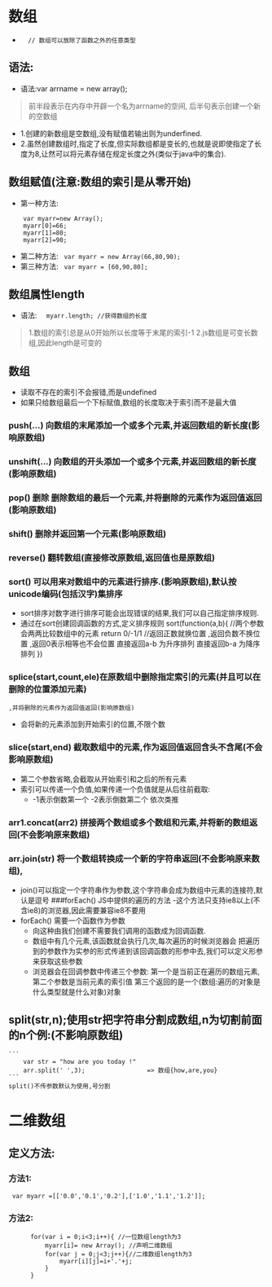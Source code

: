 # 数组
+		// 数组可以放除了函数之外的任意类型
## 语法:
+ 语法:var arrname = new array();	
 >前半段表示在内存中开辟一个名为arrname的空间, 后半句表示创建一个新的空数组

 -  1.创建的新数组是空数组,没有赋值若输出则为underfined.
 -  2.虽然创建数组时,指定了长度,但实际数组都是变长的,也就是说即使指定了长度为8,让然可以将元素存储在规定长度之外(类似于java中的集合).

## 数组赋值(注意:数组的索引是从零开始)
+ 第一种方法:
``` 
	var myarr=new Array();	
	myarr[0]=66;
	myarr[1]=80;
	myarr[2]=90;
```
+ 第二种方法:
` var myarr = new Array(66,80,90);`
+ 第三种方法:
` var myarr = [60,90,80];`

## 数组属性length
+ 语法:
`  myarr.length; //获得数组的长度`
 > 1.数组的索引总是从0开始所以长度等于末尾的索引-1
 > 2.js数组是可变长数组,因此length是可变的

## 数组
+ 读取不存在的索引不会报错,而是undefined
+ 如果只给数组最后一个下标赋值,数组的长度取决于索引而不是最大值
### push(...) 向数组的末尾添加一个或多个元素,并返回数组的新长度(影响原数组)
### unshift(...) 向数组的开头添加一个或多个元素,并返回数组的新长度(影响原数组)
### pop() 删除 删除数组的最后一个元素,并将删除的元素作为返回值返回(影响原数组)
### shift() 删除并返回第一个元素(影响原数组)
### reverse() 翻转数组(直接修改原数组,返回值也是原数组)
### sort() 可以用来对数组中的元素进行排序.(影响原数组),默认按unicode编码(包括汉字)集排序
+ sort排序对数字进行排序可能会出现错误的结果,我们可以自己指定排序规则.
+ 通过在sort创建回调函数的方式,定义排序规则
	sort(function(a,b){ //两个参数会两两比较数组中的元素
		return 0/-1/1  //返回正数就换位置 ,返回负数不换位置 ,返回0表示相等也不会位置
		直接返回a-b 为升序排列
		直接返回b-a 为降序排列
	})
### splice(start,count,ele)在原数组中删除指定索引的元素(并且可以在删除的位置添加元素)
	,并将删除的元素作为返回值返回(影响原数组)
+ 会将新的元素添加到开始索引的位置,不限个数
### slice(start,end) 截取数组中的元素,作为返回值返回含头不含尾(不会影响原数组)
+ 第二个参数省略,会截取从开始索引和之后的所有元素
+ 索引可以传递一个负值,如果传递一个负值就是从后往前截取:
	- -1表示倒数第一个 -2表示倒数第二个 依次类推 
### arr1.concat(arr2) 拼接两个数组或多个数组和元素,并将新的数组返回(不会影响原来数组)
### arr.join(str) 将一个数组转换成一个新的字符串返回(不会影响原来数组),
+	join()可以指定一个字符串作为参数,这个字符串会成为数组中元素的连接符,默认是逗号
###forEach() JS中提供的遍历的方法 -这个方法只支持ie8以上(不含ie8)的浏览器,因此需要兼容ie8不要用
+ forEach() 需要一个函数作为参数
	- 向这种由我们创建不需要我们调用的函数成为回调函数.
	- 数组中有几个元素,该函数就会执行几次,每次遍历的时候浏览器会
	  把遍历到的参数作为实参的形式传递到该回调函数的形参中去,我们可以定义形参来获取这些参数
	- 浏览器会在回调参数中传递三个参数:
				第一个是当前正在遍历的数组元素,
				第二个参数是当前元素的索引值
				第三个返回的是一个(数组:遍历的对象是什么类型就是什么对象)对象	

## split(str,n);使用str把字符串分割成数组,n为切割前面的n个例:(不影响原数组)
	```
		var str = "how are you today !"	  
		arr.split(' ',3);				  => 数组{how,are,you}							 
	```
	split()不传参数默认为使用,号分割


# 二维数组
## 定义方法:
### 方法1: 
  ` var myarr =[['0.0','0.1','0.2'],['1.0','1.1','1.2']];`
### 方法2:
  ``` var myarr = new Array();
		for(var i = 0;i<3;i++){ //一位数组length为3
			myarr[i]= new Array(); //声明二维数组
			for(var j = 0;j<3;j++){//二维数组length为3
				myarr[i][j]=i+'.'+j;
			}
		}
 ```